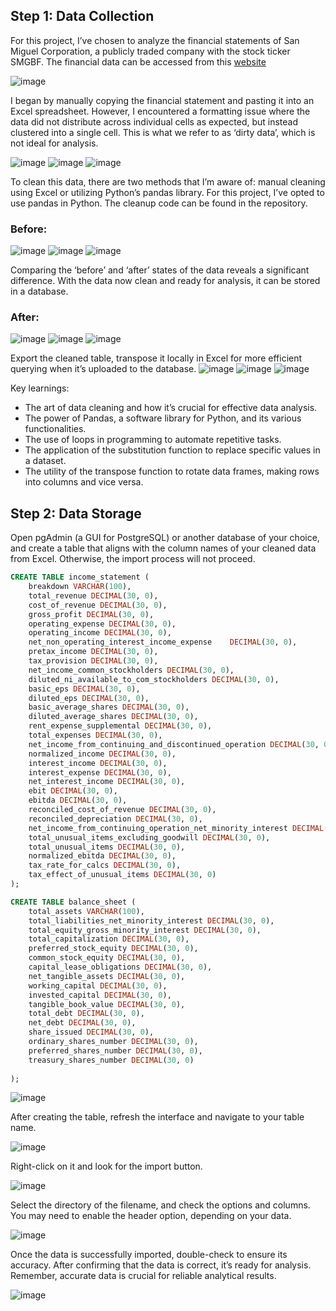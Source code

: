 ## Step 1: Data Collection

For this project, I’ve chosen to analyze the financial statements of San Miguel Corporation, a publicly traded company with the stock ticker SMGBF. The financial data can be accessed from this [website](https://finance.yahoo.com/quote/SMGBF/financials?p=SMGBF)

![image](https://github.com/cmjhunneil/Financial-Statement-Analysis/assets/63811723/3794105f-3d5f-4129-83cf-96860292218d)

I began by manually copying the financial statement and pasting it into an Excel spreadsheet. However, I encountered a formatting issue where the data did not distribute across individual cells as expected, but instead clustered into a single cell. This is what we refer to as ‘dirty data’, which is not ideal for analysis.

![image](https://github.com/cmjhunneil/Financial-Statement-Analysis/assets/63811723/28bbaa54-6364-4faf-a6e4-5fabfd950664)
![image](https://github.com/cmjhunneil/Financial-Statement-Analysis/assets/63811723/2ee89d64-7890-476c-8c8f-429c5f5c8a92)
![image](https://github.com/cmjhunneil/Financial-Statement-Analysis/assets/63811723/f0da75a5-3e1e-49f9-bf27-c589291907d5)


To clean this data, there are two methods that I’m aware of: manual cleaning using Excel or utilizing Python’s pandas library. For this project, I’ve opted to use pandas in Python. The cleanup code can be found in the repository.

### Before:
![image](https://github.com/cmjhunneil/Financial-Statement-Analysis/assets/63811723/39a2864f-7d69-4de7-99e1-76ed874d1484)
![image](https://github.com/cmjhunneil/Financial-Statement-Analysis/assets/63811723/d281ff1d-650e-4091-8526-3773bac10509)
![image](https://github.com/cmjhunneil/Financial-Statement-Analysis/assets/63811723/35627e6e-19ac-49d8-a037-0f9a845d4a15)


Comparing the ‘before’ and ‘after’ states of the data reveals a significant difference. With the data now clean and ready for analysis, it can be stored in a database.

### After:
![image](https://github.com/cmjhunneil/Financial-Statement-Analysis/assets/63811723/8c26fa94-4526-4374-bd89-cf34c41619db)
![image](https://github.com/cmjhunneil/Financial-Statement-Analysis/assets/63811723/ec681fe4-b2d8-4d77-bc39-6c9a3d6e66dc)
![image](https://github.com/cmjhunneil/Financial-Statement-Analysis/assets/63811723/840a1d21-1046-41f9-a3b5-33a51f1fb8c4)

Export the cleaned table, transpose it locally in Excel for more efficient querying when it’s uploaded to the database.
![image](https://github.com/cmjhunneil/Financial-Statement-Analysis/assets/63811723/97e0aadb-6563-4fc0-92b9-a2a2183be11f)
![image](https://github.com/cmjhunneil/Financial-Statement-Analysis/assets/63811723/ec4a25c3-2501-49f3-a614-803f5d272df9)
![image](https://github.com/cmjhunneil/Financial-Statement-Analysis/assets/63811723/5cc346b3-0649-4066-af3c-27472bd8928d)

Key learnings:
- The art of data cleaning and how it’s crucial for effective data analysis.
- The power of Pandas, a software library for Python, and its various functionalities.
- The use of loops in programming to automate repetitive tasks.
- The application of the substitution function to replace specific values in a dataset.
- The utility of the transpose function to rotate data frames, making rows into columns and vice versa.

## Step 2: Data Storage

Open pgAdmin (a GUI for PostgreSQL) or another database of your choice, and create a table that aligns with the column names of your cleaned data from Excel. Otherwise, the import process will not proceed.

```sql
CREATE TABLE income_statement (
    breakdown VARCHAR(100),
    total_revenue DECIMAL(30, 0),
	cost_of_revenue DECIMAL(30, 0),
	gross_profit DECIMAL(30, 0),
	operating_expense DECIMAL(30, 0),
	operating_income DECIMAL(30, 0),
	net_non_operating_interest_income_expense	 DECIMAL(30, 0),
	pretax_income DECIMAL(30, 0),
	tax_provision DECIMAL(30, 0),
	net_income_common_stockholders DECIMAL(30, 0),
	diluted_ni_available_to_com_stockholders DECIMAL(30, 0),
	basic_eps DECIMAL(30, 0),
	diluted_eps DECIMAL(30, 0),
	basic_average_shares DECIMAL(30, 0),
	diluted_average_shares DECIMAL(30, 0),
	rent_expense_supplemental DECIMAL(30, 0),
	total_expenses DECIMAL(30, 0),
	net_income_from_continuing_and_discontinued_operation DECIMAL(30, 0),
	normalized_income DECIMAL(30, 0),
	interest_income DECIMAL(30, 0),
	interest_expense DECIMAL(30, 0),
	net_interest_income DECIMAL(30, 0),
	ebit DECIMAL(30, 0),
	ebitda DECIMAL(30, 0),
	reconciled_cost_of_revenue DECIMAL(30, 0),
	reconciled_depreciation DECIMAL(30, 0),
	net_income_from_continuing_operation_net_minority_interest DECIMAL(30, 0),
	total_unusual_items_excluding_goodwill DECIMAL(30, 0),
	total_unusual_items DECIMAL(30, 0),
	normalized_ebitda DECIMAL(30, 0),
	tax_rate_for_calcs DECIMAL(30, 0),
	tax_effect_of_unusual_items DECIMAL(30, 0)
);
```
```sql
CREATE TABLE balance_sheet (
    total_assets VARCHAR(100),
    total_liabilities_net_minority_interest DECIMAL(30, 0),
	total_equity_gross_minority_interest DECIMAL(30, 0),
	total_capitalization DECIMAL(30, 0),
	preferred_stock_equity DECIMAL(30, 0),
	common_stock_equity DECIMAL(30, 0),
	capital_lease_obligations DECIMAL(30, 0),
	net_tangible_assets DECIMAL(30, 0),
	working_capital DECIMAL(30, 0),
	invested_capital DECIMAL(30, 0),
	tangible_book_value DECIMAL(30, 0),
	total_debt DECIMAL(30, 0),
	net_debt DECIMAL(30, 0),
	share_issued DECIMAL(30, 0),
	ordinary_shares_number DECIMAL(30, 0),
	preferred_shares_number DECIMAL(30, 0),
	treasury_shares_number DECIMAL(30, 0)
	
);
```

![image](https://github.com/cmjhunneil/Financial-Statement-Analysis/assets/63811723/c1bacb22-6e2f-4fbb-8bf9-f67ac960c4ee)

After creating the table, refresh the interface and navigate to your table name. 

![image](https://github.com/cmjhunneil/Financial-Statement-Analysis/assets/63811723/e575dc64-336c-45d0-8e01-79dcdd7973eb)

Right-click on it and look for the import button.

![image](https://github.com/cmjhunneil/Financial-Statement-Analysis/assets/63811723/5a40dbad-2df5-46a2-83e1-acae35974946)

Select the directory of the filename, and check the options and columns. You may need to enable the header option, depending on your data.

![image](https://github.com/cmjhunneil/Financial-Statement-Analysis/assets/63811723/4dedb7c6-69b0-4e65-926f-f1e064d6e769)


Once the data is successfully imported, double-check to ensure its accuracy. After confirming that the data is correct, it’s ready for analysis. Remember, accurate data is crucial for reliable analytical results.

![image](https://github.com/cmjhunneil/Financial-Statement-Analysis/assets/63811723/f592f26a-90b8-462d-b225-21bbd46a5f4d)






